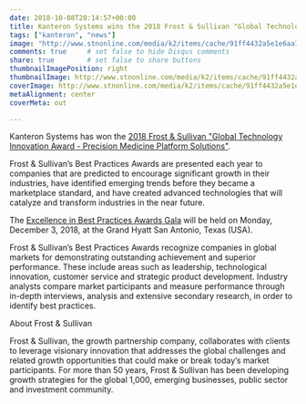 ```yaml
---
date: 2018-10-08T20:14:57+00:00
title: Kanteron Systems wins the 2018 Frost & Sullivan "Global Technology Innovation Award" for Precision Medicine
tags: ["kanteron", "news"]
image: "http://www.stnonline.com/media/k2/items/cache/91ff4432a5e1e6aa70d41ec9256abd62_XL.jpg"
comments: true     # set false to hide Disqus comments
share: true        # set false to share buttons
thumbnailImagePosition: right
thumbnailImage: http://www.stnonline.com/media/k2/items/cache/91ff4432a5e1e6aa70d41ec9256abd62_XL.jpg
coverImage: http://www.stnonline.com/media/k2/items/cache/91ff4432a5e1e6aa70d41ec9256abd62_XL.jpg
metaAlignment: center
coverMeta: out

---
```

Kanteron Systems has won the [2018 Frost & Sullivan "Global Technology Innovation Award - Precision Medicine Platform Solutions"](http://www.frost.com/sublib/display-report.do?id=9B12-00-5C-00-00).

<!--more-->

Frost & Sullivan’s Best Practices Awards are presented each year to companies that are predicted to encourage significant growth in their industries, have identified emerging trends before they became a marketplace standard, and have created advanced technologies that will catalyze and transform industries in the near future.

The [Excellence in Best Practices Awards Gala]( https://ww2.frost.com/event/calendar/2018-excellence-awards-san-antonio/?eID=1823) will be held on Monday, December 3, 2018, at the Grand Hyatt San Antonio, Texas (USA).

Frost & Sullivan’s Best Practices Awards recognize companies in global markets for demonstrating outstanding achievement and superior performance. These include areas such as leadership, technological innovation, customer service and strategic product development. Industry analysts compare market participants and measure performance through in-depth interviews, analysis and extensive secondary research, in order to identify best practices.

About Frost & Sullivan

Frost & Sullivan, the growth partnership company, collaborates with clients to leverage visionary innovation that addresses the global challenges and related growth opportunities that could make or break today’s market participants. For more than 50 years, Frost & Sullivan has been developing growth strategies for the global 1,000, emerging businesses, public sector and investment community.
